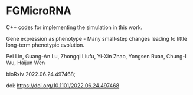 # FGMicroRNA

C++ codes for implementing the simulation in this work.

Gene expression as phenotype - Many small-step changes leading to little long-term phenotypic evolution.

Pei Lin, Guang-An Lu, Zhongqi Liufu, Yi-Xin Zhao, Yongsen Ruan, Chung-I Wu, Haijun Wen

bioRxiv 2022.06.24.497468; 

doi: https://doi.org/10.1101/2022.06.24.497468
